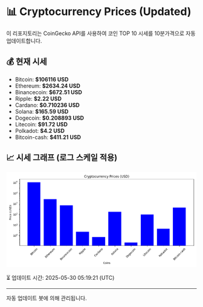 
# 📊 Cryptocurrency Prices (Updated)

이 리포지토리는 CoinGecko API를 사용하여 코인 TOP 10 시세를 10분가격으로 자동 업데이트합니다.

## 💰 현재 시세
- Bitcoin: **$106116 USD**
- Ethereum: **$2634.24 USD**
- Binancecoin: **$672.51 USD**
- Ripple: **$2.22 USD**
- Cardano: **$0.710236 USD**
- Solana: **$165.59 USD**
- Dogecoin: **$0.208893 USD**
- Litecoin: **$91.72 USD**
- Polkadot: **$4.2 USD**
- Bitcoin-cash: **$411.21 USD**

## 📈 시세 그래프 (로그 스케일 적용)
![Crypto Prices](crypto_prices.png)

⏳ 업데이트 시간: 2025-05-30 05:19:21 (UTC)

---
자동 업데이트 봇에 의해 관리됩니다.
